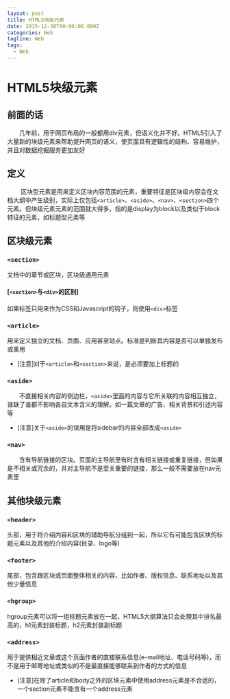 ```yaml
---
layout: post
title: HTML5块级元素
date: 2015-12-30T00:00:00.000Z
categories: Web
tagline: Web
tags:
  - Web
---
```


# HTML5块级元素

## 前面的话
　　几年前，用于网页布局的一般都用div元素，但语义化并不好。HTML5引入了大量新的块级元素来帮助提升网页的语义，使页面具有逻辑性的结构、容易维护，并且对数据挖掘服务更加友好

## 定义
　　 区块型元素是用来定义区块内容范围的元素，重要特征是区块级内容会在文档大纲中产生级别，实际上仅包括`<article>`、`<aside>`、`<nav>`、`<section>`四个元素。但块级元素元素的范围就大得多，指的是display为block以及类似于block特征的元素，如标题型元素等

## 区块级元素

### `<section>`

文档中的章节或区块，区块级通用元素

#### [`<section>`与`<div>`的区别]

如果标签只用来作为CSS和Javascript的钩子，则使用`<div>`标签

### `<article>`

用来定义独立的文档、页面、应用甚至站点。标准是判断其内容是否可以单独发布或重用

-	[注意]对于`<article>`和`<section>`来说，是必须要加上标题的

### `<aside>`
　　不直接相关内容的侧边栏，`<aside>`里面的内容与它所关联的内容相互独立，谁缺了谁都不影响各自文本含义的理解。如一篇文章的广告、相关背景和引述内容等

-	[注意]关于`<aside>`的误用是将sidebar的内容全部改成`<aside>`

### `<nav>`
　　含有导航链接的区块。页面的主导航里有时含有相关链接或重复链接，但如果是不相关或冗余的，并对主导航不是至关重要的链接，那么一般不需要放在nav元素里

## 其他块级元素

### `<header>`

头部，用于将介绍内容和区块的辅助导航分组到一起，所以它有可能包含区块的标题元素以及其他的介绍内容(目录、logo等)

### `<footer>`

尾部，包含跟区块或页面整体相关的内容，比如作者、版权信息、联系地址以及其他少量信息

### `<hgroup>`

hgroup元素可以将一组标题元素放在一起，HTML5大纲算法只会处理其中排名最高的，h1元素封装标题，h2元素封装副标题

### `<address>`

用于提供相近文章或这个页面作者的直接联系信息(e-mail地址、电话号码等)，而不是用于邮寄地址或类似的不是最直接能够联系到作者的方式的信息

-	[注意]在除了article和body之外的区块元素中使用address元素是不合适的，一个section元素不能含有一个address元素
